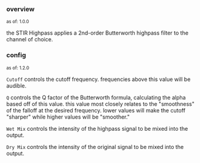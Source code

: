 ### overview
<sup>as of: 1.0.0</sup>

the STIR Highpass applies a 2nd-order Butterworth highpass filter to the channel of choice.

### config
<sup>as of: 1.2.0</sup>

`Cutoff` controls the cutoff frequency. frequencies above this value will be audible.

`Q` controls the Q factor of the Butterworth formula, calculating the alpha based off of this value. this value most closely relates to the "smoothness" of the falloff at the desired frequency. lower values will make the cutoff "sharper" while higher values will be "smoother."

`Wet Mix` controls the intensity of the highpass signal to be mixed into the output.

`Dry Mix` controls the intensity of the original signal to be mixed into the output.